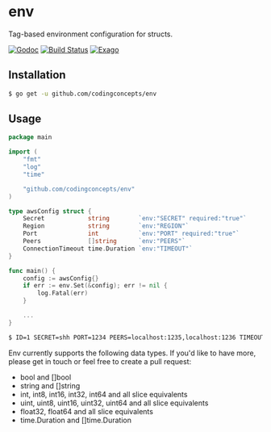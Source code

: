 # env
Tag-based environment configuration for structs.

[![Godoc](https://godoc.org/github.com/codingconcepts/env?status.svg)](https://godoc.org/github.com/codingconcepts/env)
[![Build Status](https://travis-ci.org/codingconcepts/env.svg?branch=master)](https://travis-ci.org/codingconcepts/env)
[![Exago](https://api.exago.io:443/badge/cov/github.com/codingconcepts/env)](https://exago.io/project/github.com/codingconcepts/env)

## Installation

``` bash
$ go get -u github.com/codingconcepts/env
```

## Usage

``` go
package main

import (
	"fmt"
	"log"
	"time"

	"github.com/codingconcepts/env"
)

type awsConfig struct {
	Secret            string        `env:"SECRET" required:"true"`
	Region            string        `env:"REGION"`
	Port              int           `env:"PORT" required:"true"`
	Peers             []string      `env:"PEERS"`
	ConnectionTimeout time.Duration `env:"TIMEOUT"`
}

func main() {
	config := awsConfig{}
	if err := env.Set(&config); err != nil {
		log.Fatal(err)
	}

	...
}
```

``` bash
$ ID=1 SECRET=shh PORT=1234 PEERS=localhost:1235,localhost:1236 TIMEOUT=5s go run main.go
```

Env currently supports the following data types.  If you'd like to have more, please get in touch or feel free to create a pull request:

- bool and []bool
- string and []string
- int, int8, int16, int32, int64 and all slice equivalents
- uint, uint8, uint16, uint32, uint64 and all slice equivalents
- float32, float64 and all slice equivalents
- time.Duration and []time.Duration